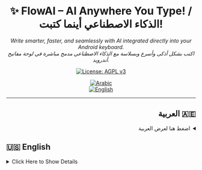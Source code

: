 <!-- Amazing Bilingual Header -->
<div align="center">

# ✨️ FlowAI – AI Anywhere You Type! / الذكاء الاصطناعي أينما كتبت!  

*Write smarter, faster, and seamlessly with AI integrated directly into your Android keyboard.*  
*اكتب بشكل أذكى وأسرع وبسلاسة مع الذكاء الاصطناعي مدمج مباشرة في لوحة مفاتيح أندرويد.*

[![License: AGPL v3](https://img.shields.io/badge/License-AGPL%20v3-blue.svg)](https://www.gnu.org/licenses/agpl-3.0)

<a href="#arabic"><img src="https://img.shields.io/badge/العربية-🇦🇪-green?style=for-the-badge" alt="Arabic"></a>  
<a href="#english"><img src="https://img.shields.io/badge/English-🇺🇸-blue?style=for-the-badge" alt="English"></a>  

</div>

---
<!-- Arabic Section -->
<div dir="rtl">
<h2 id="arabic"; dir="rtl">🇦🇪 العربية</h2>
<details>

<summary>اضغط هنا لعرض العربية</summary>

<p dir="rtl" style="text-align: right;">
FlowAI هو تطبيق أندرويد مفتوح المصدر يستخدم خدمة إمكانية الوصول (Accessibility Service) الذكية ليمكنك من كتابة أوامر <code>/ai</code> في أي مكان تكتب فيه.  
عند كتابة <code>/ai</code> متبوعة بطلبك، يقوم التطبيق بإرسالها إلى واجهة برمجة تطبيقات Google Gemini AI ويستبدل الأمر مباشرة بردّ ذكي ومهني بدون الحاجة للتبديل بين التطبيقات أو النسخ واللصق.
</p>
---

## ✨ ما هو FlowAI؟

- تطبيق ذكي يعتمد على Accessibility Service.  
- يمكنك تشغيل أوامر AI مباشرة أثناء الكتابة.  
- لا حاجة لاستبدال لوحة المفاتيح.  
- يستخدم Google Gemini API.  
- مفتوح المصدر مع تحكم كامل للمبرمج بمفاتيح API الخاصة به.

---

## 🌟 المشكلة التي أحلها

- الإزعاج الناتج عن التنقل بين التطبيقات عند الحاجة إلى نصوص مهنية أو مصقولة.  
- الحاجة لأداة AI تعمل في نفس المكان الذي تكتب فيه.  
- الحفاظ على تدفق كتابة سلس ومن دون انقطاع.

---

## 🚀 الميزات الرئيسية

- تشغيل AI في أي مكان بكتابة <code>/ai</code>.  
- استبدال ذكي وفوري للنص المدخل بالنص الناتج من AI.  
- يعمل مع أي لوحة مفاتيح مثل Gboard و SwiftKey.  
- لا يحتاج إلى استبدال لوحة المفاتيح.  
- يضمن خصوصيتك ولا يخزن بياناتك.

---

## 🔒 الخصوصية

خصوصيتك أولوية قصوى! 🛡️  
FlowAI لا يخزن أو يشارك بيانات نصوصك. ينشط فقط عند كتابة <code>/ai</code> — كل شيء يتم بأمان وشفافية.

---

## 📥 التحميل

يمكنك تحميل أحدث إصدار من FlowAI من صفحة الإصدارات على GitHub:  
[تحميل FlowAI](https://github.com/MohamedAlkindi/flow_ai/releases)

---

## 🚀 كيفية البدء

**الطريقة الأسهل:**  
حمّل التطبيق مباشرة من صفحة الإصدارات وثبته على جهازك.

**أو من المصدر:**  
1. استنساخ المستودع:  
   ```bash
   git clone https://github.com/MohamedAlkindi/flow_ai.git

2. أضف مفتاح API الخاص بـ Google Gemini في التطبيق.


3. بناء وتشغيل التطبيق:

flutter run


4. فعل خدمة إمكانية الوصول (Accessibility Service) الخاصة بـ FlowAI في إعدادات أندرويد.


5. ابدأ الكتابة في أي مكان:

/ai اكتب اعتذارًا مهنيًا للرد المتأخر/

وسترى رد AI ذكيًا يُستبدل مباشرة بطلبك!




---

## 🎥 معاينة التطبيق


https://github.com/user-attachments/assets/0291a027-9a8c-43b3-9189-8978a0d6c6d8

---

## 📸 لقطات الشاشة
<img width="400" height="800" alt="SmartSelect_20250828_140039_Chrome" src="https://github.com/user-attachments/assets/4fea9ec4-eb41-4ded-b1d3-d81edce57a90" />
<img width="400" height="800" alt="SmartSelect_20250828_140110_Chrome" src="https://github.com/user-attachments/assets/80093323-a0aa-4ef5-8db0-589276ad8797" />
<img width="400" height="800" alt="SmartSelect_20250828_140142_Chrome" src="https://github.com/user-attachments/assets/13394973-490d-44c6-85de-138c993612e9" />
<img width="400" height="800" alt="SmartSelect_20250828_142630_Chrome" src="https://github.com/user-attachments/assets/9e80d897-6c8b-492b-9c8c-74b5ef1d5334" />




---

## 🤝 المساهمة

نرحب بالمساهمات والاقتراحات!
للمساهمة أو التعاون، لا تتردد بالتواصل على:
bakirmohamedsami@gmail.com


---

[![الرخصة: AGPL v3](https://img.shields.io/badge/الرخصة-AGPL%20v3-1f8f4c.svg)](https://www.gnu.org/licenses/agpl-3.0)

## 📜 الرخصة

هذا المشروع مرخص بموجب **رخصة GNU AGPL الإصدار 3.0**.

يمكنك استخدام الكود وتعديله ومشاركته **طالما**:
- أي تعديلات تقوم بها يجب أن تكون مفتوحة المصدر بنفس الرخصة.
- إذا قمت بتشغيل البرنامج كخدمة (مثلاً على سيرفر)، يجب أن توفر شفرة المصدر للتعديلات التي أجريتها بشكل عام.

هذا يضمن بقاء FlowAI مجانيًا ومفتوحًا للمجتمع، ويمنع النسخ المغلقة أو الاستغلال التجاري دون المشاركة.

📄 النص الكامل للرخصة متوفر في ملف [LICENSE](./LICENSE).

### ❓ لماذا رخصة AGPL؟
رخصة AGPL تحمي الكود وحالة تشغيله كخدمة على الإنترنت.  
على عكس الرخص المرنة مثل MIT أو Apache، تضمن AGPL أنه إذا قام أحدهم بتطوير FlowAI أو تشغيله كخدمة، فإنه يجب عليه مشاركة التعديلات على شفرة المصدر.  
بهذا الشكل، يحافظ المشروع على الإنصاف والانفتاح، ويمنع استغلال الشركات الكبيرة أو المشاريع المغلقة للكود دون رد الجميل للمجتمع.

---
## ❤️ شكرًا لدعمك! استمتع بالكتابة السلسة مع FlowAI.


---
</div>
</details>
<h2 id="english">🇺🇸 English</h2>
<details>
  <summary>Click Here to Show Details</summary>
FlowAI is an open-source Android app using a smart Accessibility Service that lets you type /ai commands anywhere you write.
When you type /ai followed by your prompt, the app sends it to the Google Gemini AI API and instantly replaces your command with a polished AI-generated reply — no app switching or copy-pasting needed.


---

## ✨ What is FlowAI?

- A smart Accessibility Service-based app.

- Trigger AI commands directly as you type.

- No keyboard replacement needed.

- Uses Google Gemini API.

- Fully open source with developers control over API keys.



---

## 🌟 The Problem I Solve

- The annoying hassle of switching apps when you want professional or polished writing.

- The need for an AI tool working directly where you type.

- Keeping your typing flow uninterrupted and smooth.



---

## 🚀 Core Features

- Trigger AI anywhere by typing /ai.

- Instant, smart inline replacement of your typed request with AI output.

- Works with any keyboard like Gboard, SwiftKey, etc.

- No keyboard replacement needed.

- Privacy-first — does not store your text data.



---

## 🔒 Privacy

Your privacy is paramount! 🛡️
FlowAI does not store or share your text data. It only activates when /ai is typed — everything happens securely and transparently.


---

## 📥 Download

You can download the latest release of FlowAI from the GitHub releases page:
[Download FlowAI](https://github.com/MohamedAlkindi/flow_ai/releases)


---

## 🚀 Getting Started

The easiest way:
Download the app directly from the [Release Page](https://github.com/MohamedAlkindi/flow_ai/releases)
 and install it on your device.

Or from source:

1. Clone the repo:

git clone https://github.com/MohamedAlkindi/flow_ai.git


2. Add your Google Gemini API key in the app.


3. Build and run the app:

flutter run


4. Enable the FlowAI Accessibility Service in Android settings.


5. Start typing anywhere:

/ai write a professional apology for late reply/

and watch your request instantly replaced with smart AI text!




---

## 🎥 App Preview


https://github.com/user-attachments/assets/fbe0a5b3-0d91-4363-a324-b19ee59ac06a


---

## 📸 Screenshots
<img width="400" height="800" alt="SmartSelect_20250828_134559_Chrome" src="https://github.com/user-attachments/assets/3d4c3ad8-fd27-4654-9d03-7adcd7796ea0" />
<img width="400" height="800" alt="SmartSelect_20250828_134650_Chrome" src="https://github.com/user-attachments/assets/7027a07a-d155-40f0-b8cd-300f63014613" />
<img width="400" height="800" alt="SmartSelect_20250828_134729_Chrome" src="https://github.com/user-attachments/assets/5b0812b5-89d3-4c89-aeb2-e22ad4838309" />
<img width="400" height="800" alt="SmartSelect_20250828_134813_Chrome" src="https://github.com/user-attachments/assets/44a8e935-37b6-45e5-bbe8-e567f8c52e28" />

---

## 🤝 Contributing

Contributions and suggestions are welcome!
To contribute or collaborate, feel free to reach out at:
bakirmohamedsami@gmail.com


---


## 📜 License

This project is licensed under the **GNU AGPL v3.0** License.

You are free to use, modify, and share the code **as long as**:
- Any modifications you make are also open-sourced under the same license.
- If you run this software as a service (e.g., on a server), you must make the source code of your modified version publicly available.

This ensures FlowAI stays free and open for the community while preventing closed-source clones.

📄 Full license text is available in the [LICENSE](./LICENSE) file.

### ❓ Why AGPL?
AGPL protects both the code and the **software-as-a-service** use case.  
Unlike permissive licenses (MIT, Apache), AGPL ensures that if someone builds on FlowAI — even if they host it online — they must also share their source code changes.  
This keeps the project fair, open, and beneficial for everyone, without letting big companies or closed-source projects take it without giving back.

---

## ❤️ Thanks for your support! Enjoy seamless typing with FlowAI.
